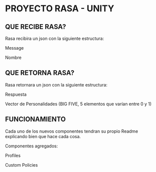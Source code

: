 # PROYECTO RASA - UNITY

## QUE RECIBE RASA?

Rasa recibira un json con la siguiente estructura:

Message 
 
Nombre

## QUE RETORNA RASA?

Rasa retornara un json con la siguiente estructura:


Respuesta 

Vector de Personalidades (BIG FIVE, 5 elementos que varían entre 0 y 1)


## FUNCIONAMIENTO

Cada uno de los nuevos componentes tendran su propio Readme explicando bien que hace cada cosa.

Componentes agregados:

Profiles

Custom Policies